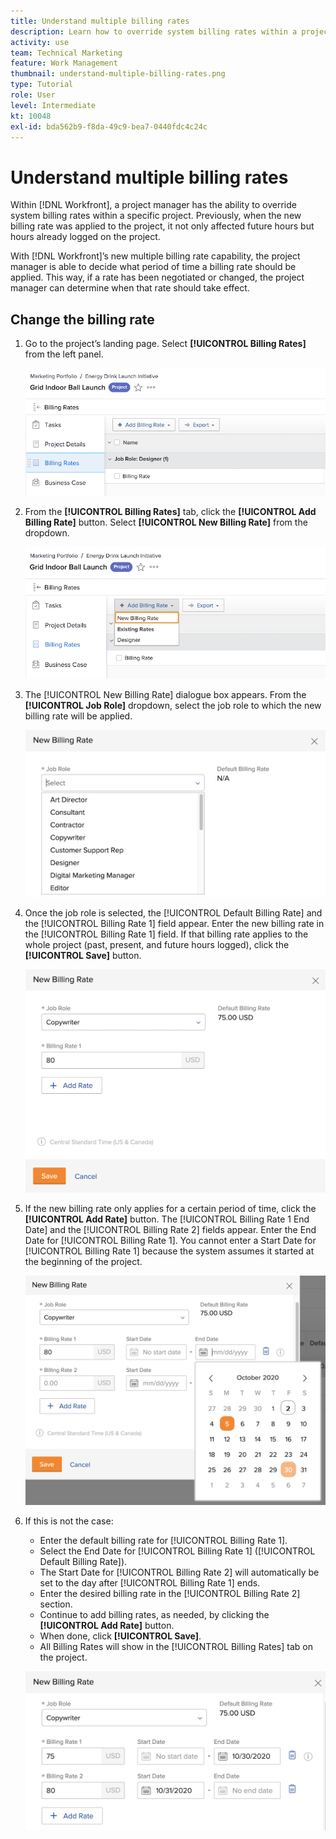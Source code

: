 ```yaml
---
title: Understand multiple billing rates
description: Learn how to override system billing rates within a project.
activity: use
team: Technical Marketing
feature: Work Management
thumbnail: understand-multiple-billing-rates.png
type: Tutorial
role: User
level: Intermediate
kt: 10048
exl-id: bda562b9-f8da-49c9-bea7-0440fdc4c24c
---
```

# Understand multiple billing rates

Within [!DNL Workfront], a project manager has the ability to override system billing rates within a specific project. Previously, when the new billing rate was applied to the project, it not only affected future hours but hours already logged on the project.

With [!DNL Workfront]’s new multiple billing rate capability, the project manager is able to decide what period of time a billing rate should be applied. This way, if a rate has been negotiated or changed, the project manager can determine when that rate should take effect.

## Change the billing rate

1. Go to the project’s landing page. Select **[!UICONTROL Billing Rates]** from the left panel.

   ![An image of selecting [!UICONTROL Billing Rates] in [!DNL Workfront]](assets/project-finances-1.png)

1. From the **[!UICONTROL Billing Rates]** tab, click the **[!UICONTROL Add Billing Rate]** button. Select **[!UICONTROL New Billing Rate]** from the dropdown.

   ![An image of selecting [!UICONTROL New Billing Rate] in [!DNL Workfront]](assets/project-finances-2.png)

1. The [!UICONTROL New Billing Rate] dialogue box appears. From the **[!UICONTROL Job Role]** dropdown, select the job role to which the new billing rate will be applied.

   ![An image of selecting job roles in a new billing rate in [!DNL Workfront]](assets/project-finances-3.png)

1. Once the job role is selected, the [!UICONTROL Default Billing Rate] and the [!UICONTROL Billing Rate 1] field appear. Enter the new billing rate in the [!UICONTROL Billing Rate 1] field. If that billing rate applies to the whole project (past, present, and future hours logged), click the **[!UICONTROL Save]** button.

   ![An image of saving a new billing rate that applies to the whole project in [!DNL Workfront]](assets/project-finances-5.png)

1. If the new billing rate only applies for a certain period of time, click the **[!UICONTROL Add Rate]** button. The [!UICONTROL Billing Rate 1 End Date] and the [!UICONTROL Billing Rate 2] fields appear. Enter the End Date for [!UICONTROL Billing Rate 1]. You cannot enter a Start Date for [!UICONTROL Billing Rate 1] because the system assumes it started at the beginning of the project.

   ![An image of creating a new billing rate that applies to a certain period of time, starting at the beginning of the project in [!DNL Workfront]](assets/project-finances-6.png)

1. If this is not the case:

   * Enter the default billing rate for [!UICONTROL Billing Rate 1].
   * Select the End Date for [!UICONTROL Billing Rate 1] ([!UICONTROL Default Billing Rate]).
   * The Start Date for [!UICONTROL Billing Rate 2] will automatically be set to the day after [!UICONTROL Billing Rate 1] ends.
   * Enter the desired billing rate in the [!UICONTROL Billing Rate 2] section.
   * Continue to add billing rates, as needed, by clicking the **[!UICONTROL Add Rate]** button.
   * When done, click **[!UICONTROL Save]**.
   * All Billing Rates will show in the [!UICONTROL Billing Rates] tab on the project.

   ![An image of creating new billing rates that apply to the different time periods in [!DNL Workfront]](assets/project-finances-7.png)
